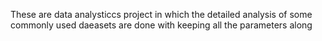 These are data analysticcs project in which the detailed analysis of some commonly used daeasets are done with keeping all the parameters along
